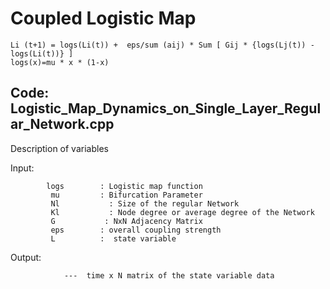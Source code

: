 # Coupled Logistic Map

    Li (t+1) = logs(Li(t)) +  eps/sum (aij) * Sum [ Gij * {logs(Lj(t)) - logs(Li(t))} ]
    logs(x)=mu * x * (1-x)
  
Code: Logistic_Map_Dynamics_on_Single_Layer_Regular_Network.cpp
------------------------------------------------------------------------------------------------
Description of variables

Input:

            logs        : Logistic map function
             mu         : Bifurcation Parameter
             Nl           : Size of the regular Network
             Kl           : Node degree or average degree of the Network       
             G           : NxN Adjacency Matrix
             eps        : overall coupling strength      
             L          :  state variable 
Output: 

                ---  time x N matrix of the state variable data 

